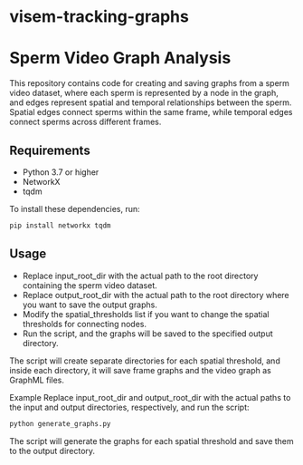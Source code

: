 # visem-tracking-graphs

# Sperm Video Graph Analysis

This repository contains code for creating and saving graphs from a sperm video dataset, where each sperm is represented by a node in the graph, and edges represent spatial and temporal relationships between the sperm. Spatial edges connect sperms within the same frame, while temporal edges connect sperms across different frames.

## Requirements

- Python 3.7 or higher
- NetworkX
- tqdm

To install these dependencies, run:

```bash
pip install networkx tqdm
```

## Usage
- Replace input_root_dir with the actual path to the root directory containing the sperm video dataset.
- Replace output_root_dir with the actual path to the root directory where you want to save the output graphs.
- Modify the spatial_thresholds list if you want to change the spatial thresholds for connecting nodes.
- Run the script, and the graphs will be saved to the specified output directory.

The script will create separate directories for each spatial threshold, and inside each directory, it will save frame graphs and the video graph as GraphML files.

Example
Replace input_root_dir and output_root_dir with the actual paths to the input and output directories, respectively, and run the script:

```python
python generate_graphs.py
```
The script will generate the graphs for each spatial threshold and save them to the output directory.


